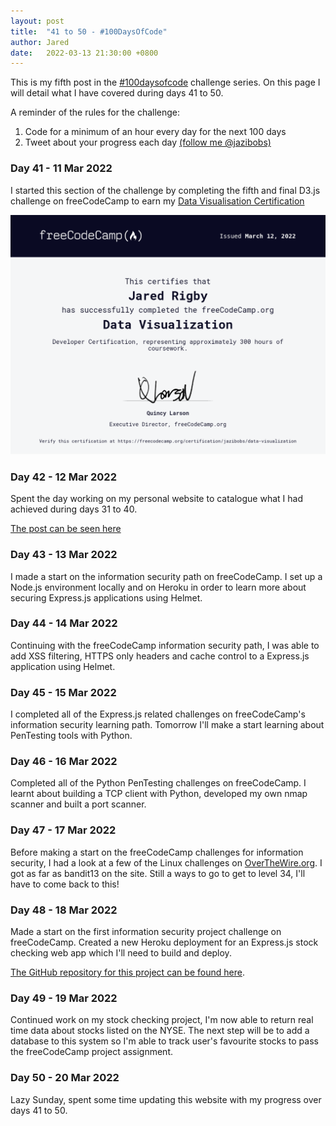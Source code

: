 ```yaml
---
layout: post
title:  "41 to 50 - #100DaysOfCode"
author: Jared
date:   2022-03-13 21:30:00 +0800
---
```


This is my fifth post in the [#100daysofcode](https://www.100daysofcode.com/) challenge series. On this page I will detail what I have covered during days 41 to 50.

A reminder of the rules for the challenge:

1. Code for a minimum of an hour every day for the next 100 days
2. Tweet about your progress each day [(follow me @jazibobs)](https://twitter.com/jazibobs)

### Day 41 - 11 Mar 2022

I started this section of the challenge by completing the fifth and final D3.js challenge on freeCodeCamp to earn my [Data Visualisation Certification](https://www.freecodecamp.org/certification/jazibobs/data-visualization)

![Data visualisation certification](/assets/blog/100doc-fcc-data-vis.png)

### Day 42 - 12 Mar 2022

Spent the day working on my personal website to catalogue what I had achieved during days 31 to 40.

[The post can be seen here](https://www.jaredrigby.co.uk/2022/03/03/days-31-to-40-100daysofcode.html)

### Day 43 - 13 Mar 2022

I made a start on the information security path on freeCodeCamp. I set up a Node.js environment locally and on Heroku in order to learn more about securing Express.js applications using Helmet.

### Day 44 - 14 Mar 2022

Continuing with the freeCodeCamp information security path, I was able to add XSS filtering, HTTPS only headers and cache control to a Express.js application using Helmet.

### Day 45 - 15 Mar 2022

I completed all of the Express.js related challenges on freeCodeCamp's information security learning path. Tomorrow I'll make a start learning about PenTesting tools with Python.

### Day 46 - 16 Mar 2022

Completed all of the Python PenTesting challenges on freeCodeCamp. I learnt about building a TCP client with Python, developed my own nmap scanner and built a port scanner.

### Day 47 - 17 Mar 2022

Before making a start on the freeCodeCamp challenges for information security, I had a look at a few of the Linux challenges on [OverTheWire.org](https://www.overthewire.org). I got as far as bandit13 on the site. Still a ways to go to get to level 34, I'll have to come back to this!

### Day 48 - 18 Mar 2022

Made a start on the first information security project challenge on freeCodeCamp. Created a new Heroku deployment for an Express.js stock checking web app which I'll need to build and deploy.

[The GitHub repository for this project can be found here](https://github.com/jazibobs/boilerplate-project-stockchecker).

### Day 49 - 19 Mar 2022

Continued work on my stock checking project, I'm now able to return real time data about stocks listed on the NYSE. The next step will be to add a database to this system so I'm able to track user's favourite stocks to pass the freeCodeCamp project assignment.

### Day 50 - 20 Mar 2022

Lazy Sunday, spent some time updating this website with my progress over days 41 to 50.
